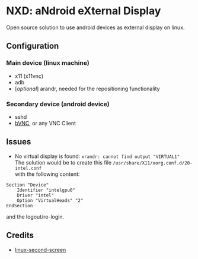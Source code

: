 # NXD: aNdroid eXternal Display
Open source solution to use android devices as external display on linux.

## Configuration

### Main device (linux machine)
- x11 (x11vnc)
- adb
- [*optional*] arandr, needed for the repositioning functionality

### Secondary device (android device)
- sshd
- [bVNC](https://play.google.com/store/apps/details?id=com.iiordanov.freebVNC), or any VNC Client

## Issues
- No virtual display is found: `xrandr: cannot find output "VIRTUAL1"`  
The solution would be to create this file `/usr/share/X11/xorg.conf.d/20-intel.conf`  
with the following content:
```
Section "Device"
    Identifier "intelgpu0"
    Driver "intel"
    Option "VirtualHeads" "2"
EndSection
```
and the logout/re-login.

## Credits
- [linux-second-screen](https://github.com/brunodles/linux-second-screen)
